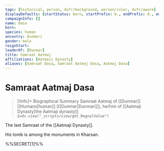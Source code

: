 ```yaml
---
tags: [historical, person, dufr/background, person/ruler, dufr/aware]
displayDefaults: {startStatus: born, startPrefix: b., endPrefix: d., endStatus: died}
campaignInfo: []
name: Dasa
born:
species: human
ancestry: Dunmari
gender: male
reignStart:
leaderOf: [Dunmar]
title: Samraat Aatmaj
affiliations: [Aatmaji Dynasty]
aliases: [Samraat Dasa, Samraat Aatmaj Dasa, Aatmaj Dasa]
---
```

# Samraat Aatmaj Dasa
>[!info]+ Biographical Summary
>Samraat Aatmaj of [[Dunmar]]
>[[Humans|human]]  ([[Dunmar|Dunmari]]), he/him of [[Aatmaji Dynasty|the Aatmaji dynasty]]
>`$=dv.view("_scripts/view/get_RegnalValue")`

The last Samraat of the [[Aatmaji Dynasty]]. 

His tomb is among the monuments in Kharsan. 

%%SECRET[1]%%



